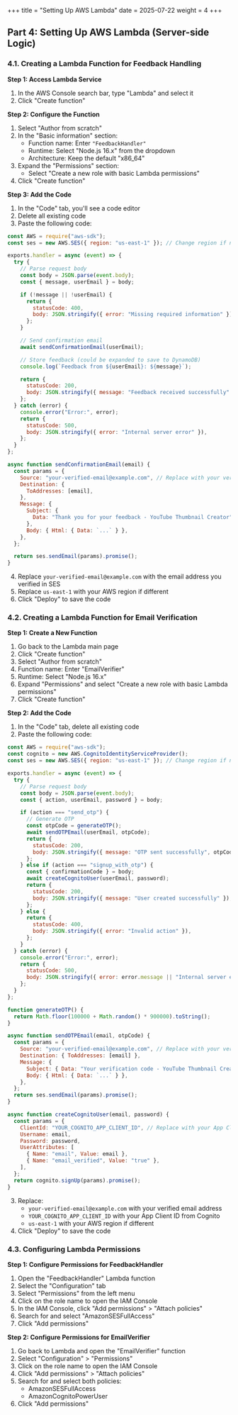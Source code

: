 +++
title = "Setting Up AWS Lambda"
date = 2025-07-22
weight = 4
+++

## Part 4: Setting Up AWS Lambda (Server-side Logic)

### 4.1. Creating a Lambda Function for Feedback Handling

**Step 1: Access Lambda Service**

1. In the AWS Console search bar, type "Lambda" and select it
2. Click "Create function"

**Step 2: Configure the Function**

1. Select "Author from scratch"
2. In the "Basic information" section:
   - Function name: Enter `"FeedbackHandler"`
   - Runtime: Select "Node.js 16.x" from the dropdown
   - Architecture: Keep the default "x86_64"
3. Expand the "Permissions" section:
   - Select "Create a new role with basic Lambda permissions"
4. Click "Create function"

**Step 3: Add the Code**

1. In the "Code" tab, you'll see a code editor
2. Delete all existing code
3. Paste the following code:

```javascript
const AWS = require("aws-sdk");
const ses = new AWS.SES({ region: "us-east-1" }); // Change region if needed

exports.handler = async (event) => {
  try {
    // Parse request body
    const body = JSON.parse(event.body);
    const { message, userEmail } = body;

    if (!message || !userEmail) {
      return {
        statusCode: 400,
        body: JSON.stringify({ error: "Missing required information" }),
      };
    }

    // Send confirmation email
    await sendConfirmationEmail(userEmail);

    // Store feedback (could be expanded to save to DynamoDB)
    console.log(`Feedback from ${userEmail}: ${message}`);

    return {
      statusCode: 200,
      body: JSON.stringify({ message: "Feedback received successfully" }),
    };
  } catch (error) {
    console.error("Error:", error);
    return {
      statusCode: 500,
      body: JSON.stringify({ error: "Internal server error" }),
    };
  }
};

async function sendConfirmationEmail(email) {
  const params = {
    Source: "your-verified-email@example.com", // Replace with your verified email
    Destination: {
      ToAddresses: [email],
    },
    Message: {
      Subject: {
        Data: "Thank you for your feedback - YouTube Thumbnail Creator",
      },
      Body: { Html: { Data: `...` } },
    },
  };

  return ses.sendEmail(params).promise();
}
```

4. Replace `your-verified-email@example.com` with the email address you verified in SES
5. Replace `us-east-1` with your AWS region if different
6. Click "Deploy" to save the code

### 4.2. Creating a Lambda Function for Email Verification

**Step 1: Create a New Function**

1. Go back to the Lambda main page
2. Click "Create function"
3. Select "Author from scratch"
4. Function name: Enter "EmailVerifier"
5. Runtime: Select "Node.js 16.x"
6. Expand "Permissions" and select "Create a new role with basic Lambda permissions"
7. Click "Create function"

**Step 2: Add the Code**

1. In the "Code" tab, delete all existing code
2. Paste the following code:

```javascript
const AWS = require("aws-sdk");
const cognito = new AWS.CognitoIdentityServiceProvider();
const ses = new AWS.SES({ region: "us-east-1" }); // Change region if needed

exports.handler = async (event) => {
  try {
    // Parse request body
    const body = JSON.parse(event.body);
    const { action, userEmail, password } = body;

    if (action === "send_otp") {
      // Generate OTP
      const otpCode = generateOTP();
      await sendOTPEmail(userEmail, otpCode);
      return {
        statusCode: 200,
        body: JSON.stringify({ message: "OTP sent successfully", otpCode }),
      };
    } else if (action === "signup_with_otp") {
      const { confirmationCode } = body;
      await createCognitoUser(userEmail, password);
      return {
        statusCode: 200,
        body: JSON.stringify({ message: "User created successfully" }),
      };
    } else {
      return {
        statusCode: 400,
        body: JSON.stringify({ error: "Invalid action" }),
      };
    }
  } catch (error) {
    console.error("Error:", error);
    return {
      statusCode: 500,
      body: JSON.stringify({ error: error.message || "Internal server error" }),
    };
  }
};

function generateOTP() {
  return Math.floor(100000 + Math.random() * 900000).toString();
}

async function sendOTPEmail(email, otpCode) {
  const params = {
    Source: "your-verified-email@example.com", // Replace with your verified email
    Destination: { ToAddresses: [email] },
    Message: {
      Subject: { Data: "Your verification code - YouTube Thumbnail Creator" },
      Body: { Html: { Data: `...` } },
    },
  };
  return ses.sendEmail(params).promise();
}

async function createCognitoUser(email, password) {
  const params = {
    ClientId: "YOUR_COGNITO_APP_CLIENT_ID", // Replace with your App Client ID
    Username: email,
    Password: password,
    UserAttributes: [
      { Name: "email", Value: email },
      { Name: "email_verified", Value: "true" },
    ],
  };
  return cognito.signUp(params).promise();
}
```

3. Replace:
   - `your-verified-email@example.com` with your verified email address
   - `YOUR_COGNITO_APP_CLIENT_ID` with your App Client ID from Cognito
   - `us-east-1` with your AWS region if different
4. Click "Deploy" to save the code

### 4.3. Configuring Lambda Permissions

**Step 1: Configure Permissions for FeedbackHandler**

1. Open the "FeedbackHandler" Lambda function
2. Select the "Configuration" tab
3. Select "Permissions" from the left menu
4. Click on the role name to open the IAM Console
5. In the IAM Console, click "Add permissions" > "Attach policies"
6. Search for and select "AmazonSESFullAccess"
7. Click "Add permissions"

**Step 2: Configure Permissions for EmailVerifier**

1. Go back to Lambda and open the "EmailVerifier" function
2. Select "Configuration" > "Permissions"
3. Click on the role name to open the IAM Console
4. Click "Add permissions" > "Attach policies"
5. Search for and select both policies:
   - AmazonSESFullAccess
   - AmazonCognitoPowerUser
6. Click "Add permissions"
